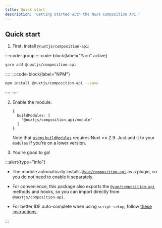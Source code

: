 ```yaml
---
title: Quick start
description: 'Getting started with the Nuxt Composition API.'
---
```


## Quick start

1. First, install `@nuxtjs/composition-api`:

::::code-group
::::code-block{label="Yarn" active}

```bash
yarn add @nuxtjs/composition-api
```

::::
::::code-block{label="NPM"}

```bash
npm install @nuxtjs/composition-api --save
```

::::
:::::

2. Enable the module.

   ```js[nuxt.config.js]
   {
     buildModules: [
       '@nuxtjs/composition-api/module'
     ]
   }
   ```

   Note that [using `buildModules`](https://nuxtjs.org/api/configuration-modules#-code-buildmodules-code-) requires Nuxt >= 2.9. Just add it to your `modules` if you're on a lower version.

3. You're good to go!

:::alert{type="info"}

- The module automatically installs [`@vue/composition-api`](https://github.com/vuejs/composition-api) as a plugin, so you do not need to enable it separately.

- For convenience, this package also exports the [`@vue/composition-api`](https://github.com/vuejs/composition-api) methods and hooks, so you can import directly from `@nuxtjs/composition-api`.

- For better IDE auto-complete when using `script setup`, follow [these instructions](https://github.com/antfu/unplugin-vue2-script-setup#ide).

:::
